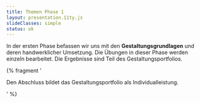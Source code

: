 ```yaml
---
title: Themen Phase 1
layout: presentation.11ty.js
slideClasses: simple
status: ok
---
```


In der ersten Phase befassen wir uns mit den **Gestaltungsgrundlagen** und deren handwerklicher Umsetzung. Die Übungen in dieser Phase werden einzeln bearbeitet. Die Ergebnisse sind Teil des Gestaltungsportfolios.

{% fragment '<p class="has-gap">Den Abschluss bildet das Gestaltungsportfolio als Individualleistung.</p>' %}